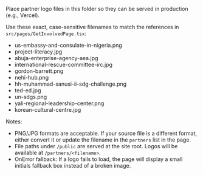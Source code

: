 Place partner logo files in this folder so they can be served in production (e.g., Vercel).

Use these exact, case-sensitive filenames to match the references in `src/pages/GetInvolvedPage.tsx`:

- us-embassy-and-consulate-in-nigeria.png
- project-literacy.jpg
- abuja-enterprise-agency-aea.jpg
- international-rescue-committee-irc.jpg
- gordon-barrett.png
- nehi-hub.png
- hh-muhammad-sanusi-ii-sdg-challenge.png
- ted-ed.jpg
- un-sdgs.png
- yali-regional-leadership-center.png
- korean-cultural-centre.jpg

Notes:
- PNG/JPG formats are acceptable. If your source file is a different format, either convert it or update the filename in the `partners` list in the page.
- File paths under `/public` are served at the site root. Logos will be available at `/partners/<filename>`.
- OnError fallback: If a logo fails to load, the page will display a small initials fallback box instead of a broken image.
